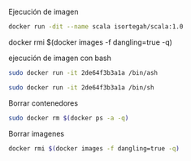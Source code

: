 

Ejecución de imagen
```bash
docker run -dit --name scala isortegah/scala:1.0
```

docker rmi $(docker images -f dangling=true -q)

ejecución de imagen con bash

```bash
sudo docker run -it 2de64f3b3a1a /bin/ash
```

```bash
sudo docker run -it 2de64f3b3a1a /bin/sh
```

Borrar contenedores
```bash
sudo docker rm $(docker ps -a -q)
```

Borrar imagenes
```bash
docker rmi $(docker images -f dangling=true -q)
```